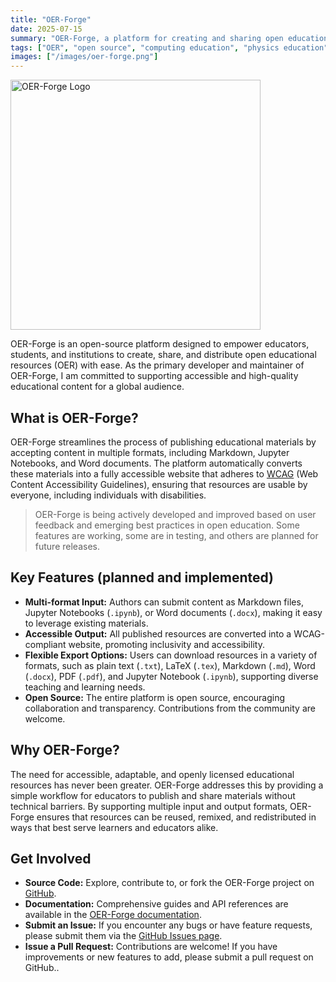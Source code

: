 ```yaml
---
title: "OER-Forge"
date: 2025-07-15
summary: "OER-Forge, a platform for creating and sharing open educational resources. It simplifies publishing accessible, multi-format educational content for a global audience."
tags: ["OER", "open source", "computing education", "physics education", "accessibility"]
images: ["/images/oer-forge.png"]
---
```


<img src="/images/oer-forge.png" alt="OER-Forge Logo" width="400">

OER-Forge is an open-source platform designed to empower educators, students, and institutions to create, share, and distribute open educational resources (OER) with ease. As the primary developer and maintainer of OER-Forge, I am committed to supporting accessible and high-quality educational content for a global audience.

## What is OER-Forge?

OER-Forge streamlines the process of publishing educational materials by accepting content in multiple formats, including Markdown, Jupyter Notebooks, and Word documents. The platform automatically converts these materials into a fully accessible website that adheres to [WCAG](https://www.w3.org/WAI/standards-guidelines/wcag/) (Web Content Accessibility Guidelines), ensuring that resources are usable by everyone, including individuals with disabilities.

> OER-Forge is being actively developed and improved based on user feedback and emerging best practices in open education. Some features are working, some are in testing, and others are planned for future releases. 

## Key Features (planned and implemented)

- **Multi-format Input:** Authors can submit content as Markdown files, Jupyter Notebooks (`.ipynb`), or Word documents (`.docx`), making it easy to leverage existing materials.
- **Accessible Output:** All published resources are converted into a WCAG-compliant website, promoting inclusivity and accessibility.
- **Flexible Export Options:** Users can download resources in a variety of formats, such as plain text (`.txt`), LaTeX (`.tex`), Markdown (`.md`), Word (`.docx`), PDF (`.pdf`), and Jupyter Notebook (`.ipynb`), supporting diverse teaching and learning needs.
- **Open Source:** The entire platform is open source, encouraging collaboration and transparency. Contributions from the community are welcome.

## Why OER-Forge?

The need for accessible, adaptable, and openly licensed educational resources has never been greater. OER-Forge addresses this by providing a simple workflow for educators to publish and share materials without technical barriers. By supporting multiple input and output formats, OER-Forge ensures that resources can be reused, remixed, and redistributed in ways that best serve learners and educators alike.

## Get Involved

- **Source Code:** Explore, contribute to, or fork the OER-Forge project on [GitHub](https://github.com/oer-forge/OER-Forge).
- **Documentation:** Comprehensive guides and API references are available in the [OER-Forge documentation](https://oer-forge.github.io/docs/).
- **Submit an Issue:** If you encounter any bugs or have feature requests, please submit them via the [GitHub Issues page](https://github.com/oer-forge/OER-Forge/issues).
- **Issue a Pull Request:** Contributions are welcome! If you have improvements or new features to add, please submit a pull request on GitHub..
